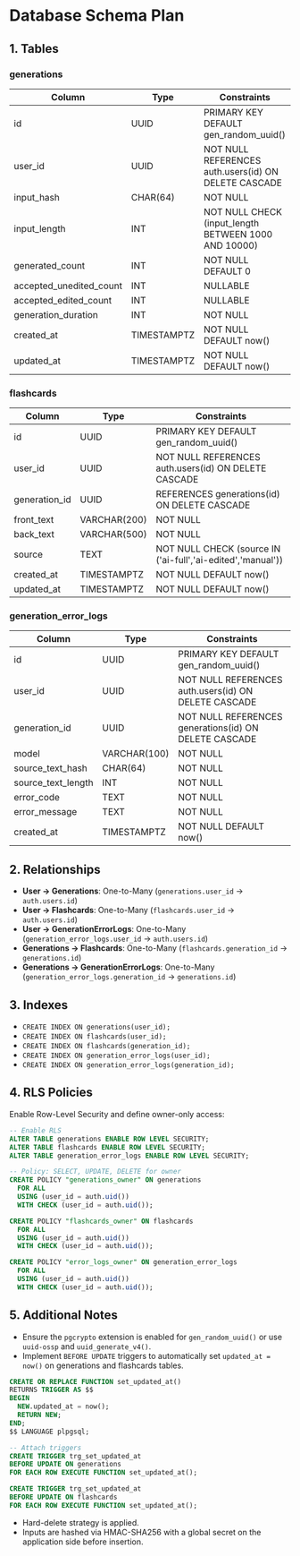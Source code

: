 # Database Schema Plan

## 1. Tables

### generations

| Column                  | Type        | Constraints                                          |
| ----------------------- | ----------- | ---------------------------------------------------- |
| id                      | UUID        | PRIMARY KEY DEFAULT gen_random_uuid()                |
| user_id                 | UUID        | NOT NULL REFERENCES auth.users(id) ON DELETE CASCADE |
| input_hash              | CHAR(64)    | NOT NULL                                             |
| input_length            | INT         | NOT NULL CHECK (input_length BETWEEN 1000 AND 10000) |
| generated_count         | INT         | NOT NULL DEFAULT 0                                   |
| accepted_unedited_count | INT         | NULLABLE                                             |
| accepted_edited_count   | INT         | NULLABLE                                             |
| generation_duration     | INT         | NOT NULL                                             |
| created_at              | TIMESTAMPTZ | NOT NULL DEFAULT now()                               |
| updated_at              | TIMESTAMPTZ | NOT NULL DEFAULT now()                               |

### flashcards

| Column        | Type         | Constraints                                                 |
| ------------- | ------------ | ----------------------------------------------------------- |
| id            | UUID         | PRIMARY KEY DEFAULT gen_random_uuid()                       |
| user_id       | UUID         | NOT NULL REFERENCES auth.users(id) ON DELETE CASCADE        |
| generation_id | UUID         | REFERENCES generations(id) ON DELETE CASCADE                |
| front_text    | VARCHAR(200) | NOT NULL                                                    |
| back_text     | VARCHAR(500) | NOT NULL                                                    |
| source        | TEXT         | NOT NULL CHECK (source IN ('ai-full','ai-edited','manual')) |
| created_at    | TIMESTAMPTZ  | NOT NULL DEFAULT now()                                      |
| updated_at    | TIMESTAMPTZ  | NOT NULL DEFAULT now()                                      |

### generation_error_logs

| Column             | Type         | Constraints                                           |
| ------------------ | ------------ | ----------------------------------------------------- |
| id                 | UUID         | PRIMARY KEY DEFAULT gen_random_uuid()                 |
| user_id            | UUID         | NOT NULL REFERENCES auth.users(id) ON DELETE CASCADE  |
| generation_id      | UUID         | NOT NULL REFERENCES generations(id) ON DELETE CASCADE |
| model              | VARCHAR(100) | NOT NULL                                              |
| source_text_hash   | CHAR(64)     | NOT NULL                                              |
| source_text_length | INT          | NOT NULL                                              |
| error_code         | TEXT         | NOT NULL                                              |
| error_message      | TEXT         | NOT NULL                                              |
| created_at         | TIMESTAMPTZ  | NOT NULL DEFAULT now()                                |

## 2. Relationships

- **User -> Generations**: One-to-Many (`generations.user_id` → `auth.users.id`)
- **User -> Flashcards**: One-to-Many (`flashcards.user_id` → `auth.users.id`)
- **User -> GenerationErrorLogs**: One-to-Many (`generation_error_logs.user_id` → `auth.users.id`)
- **Generations -> Flashcards**: One-to-Many (`flashcards.generation_id` → `generations.id`)
- **Generations -> GenerationErrorLogs**: One-to-Many (`generation_error_logs.generation_id` → `generations.id`)

## 3. Indexes

- `CREATE INDEX ON generations(user_id);`
- `CREATE INDEX ON flashcards(user_id);`
- `CREATE INDEX ON flashcards(generation_id);`
- `CREATE INDEX ON generation_error_logs(user_id);`
- `CREATE INDEX ON generation_error_logs(generation_id);`

## 4. RLS Policies

Enable Row-Level Security and define owner-only access:

```sql
-- Enable RLS
ALTER TABLE generations ENABLE ROW LEVEL SECURITY;
ALTER TABLE flashcards ENABLE ROW LEVEL SECURITY;
ALTER TABLE generation_error_logs ENABLE ROW LEVEL SECURITY;

-- Policy: SELECT, UPDATE, DELETE for owner
CREATE POLICY "generations_owner" ON generations
  FOR ALL
  USING (user_id = auth.uid())
  WITH CHECK (user_id = auth.uid());

CREATE POLICY "flashcards_owner" ON flashcards
  FOR ALL
  USING (user_id = auth.uid())
  WITH CHECK (user_id = auth.uid());

CREATE POLICY "error_logs_owner" ON generation_error_logs
  FOR ALL
  USING (user_id = auth.uid())
  WITH CHECK (user_id = auth.uid());
```

## 5. Additional Notes

- Ensure the `pgcrypto` extension is enabled for `gen_random_uuid()` or use `uuid-ossp` and `uuid_generate_v4()`.
- Implement `BEFORE UPDATE` triggers to automatically set `updated_at = now()` on generations and flashcards tables.

```sql
CREATE OR REPLACE FUNCTION set_updated_at()
RETURNS TRIGGER AS $$
BEGIN
  NEW.updated_at = now();
  RETURN NEW;
END;
$$ LANGUAGE plpgsql;

-- Attach triggers
CREATE TRIGGER trg_set_updated_at
BEFORE UPDATE ON generations
FOR EACH ROW EXECUTE FUNCTION set_updated_at();

CREATE TRIGGER trg_set_updated_at
BEFORE UPDATE ON flashcards
FOR EACH ROW EXECUTE FUNCTION set_updated_at();
```

- Hard-delete strategy is applied.
- Inputs are hashed via HMAC-SHA256 with a global secret on the application side before insertion.
